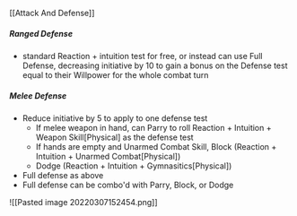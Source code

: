[[Attack And Defense]]

##### Ranged Defense
- standard Reaction + intuition test for free, or instead can use Full Defense, decreasing initiative by 10 to gain a bonus on the Defense test equal to their Willpower for the whole combat turn

##### Melee Defense
- Reduce initiative by 5 to apply to one defense test
	- If melee weapon in hand, can Parry to roll Reaction + Intuition + Weapon Skill[Physical] as the defense test
	- If hands are empty and Unarmed Combat Skill, Block (Reaction + Intuition + Unarmed Combat[Physical])
	- Dodge (Reaction + Intuition + Gymnasitics[Physical])
- Full defense as above
- Full defense can be combo'd with Parry, Block, or Dodge

![[Pasted image 20220307152454.png]]